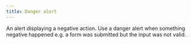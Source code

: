 ```yaml
---
title: Danger alert
---
```


An alert displaying a negative action. Use a danger alert when something negative happened e.g. a form was submitted but the input was not valid.